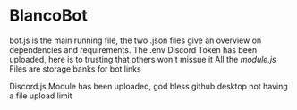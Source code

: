 # BlancoBot

bot.js is the main running file, the two .json files give an overview on dependencies and requirements. 
The .env Discord Token has been uploaded, here is to trusting that others won't missue it
All the _module.js_ Files are storage banks for bot links

Discord.js Module has been uploaded, god bless github desktop not having a file upload limit
